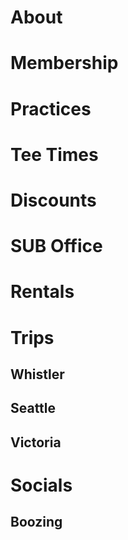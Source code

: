 # About



# Membership



# Practices

# Tee Times



# Discounts



# SUB Office



# Rentals



# Trips
## Whistler
## Seattle
## Victoria

# Socials
## Boozing